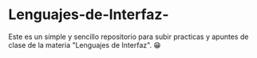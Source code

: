 # Lenguajes-de-Interfaz-
Este es un simple y sencillo repositorio para subir practicas y apuntes de clase de la materia "Lenguajes de Interfaz". :grin:
